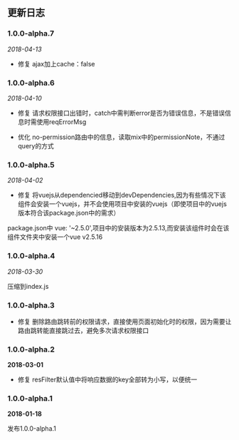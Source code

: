 ## 更新日志

### 1.0.0-alpha.7

*2018-04-13*

- 修复 ajax加上cache：false 

### 1.0.0-alpha.6

*2018-04-10*

- 修复 请求权限接口出错时，catch中需判断error是否为错误信息，不是错误信息时需使用reqErrorMsg

- 优化 no-permission路由中的信息，读取mix中的permissionNote，不通过query的方式

### 1.0.0-alpha.5

*2018-04-02*

- 修复 将vuejs从dependencied移动到devDependencies,因为有些情况下该组件会安装一个vuejs，并不会使用项目中安装的vuejs（即使项目中的vuejs版本符合该package.json中的需求）

package.json中 vue: '~2.5.0',项目中的安装版本为2.5.13,而安装该组件时会在该组件文件夹中安装一个vue v2.5.16

### 1.0.0-alpha.4

*2018-03-30*

压缩到index.js

### 1.0.0-alpha.3

- 修复 删除路由跳转前的权限请求，直接使用页面初始化时的权限，因为需要让路由跳转能直接跳过去，避免多次请求权限接口

### 1.0.0-alpha.2

**2018-03-01**

- 修复 resFilter默认值中将响应数据的key全部转为小写，以便统一

### 1.0.0-alpha.1

**2018-01-18**

发布1.0.0-alpha.1